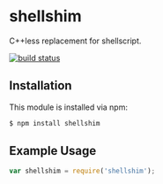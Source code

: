 # shellshim

C++less replacement for shellscript.

[![build status](https://secure.travis-ci.org/glamp/shellshim.png)](http://travis-ci.org/glamp/shellshim)

## Installation

This module is installed via npm:

``` bash
$ npm install shellshim
```

## Example Usage

``` js
var shellshim = require('shellshim');
```
